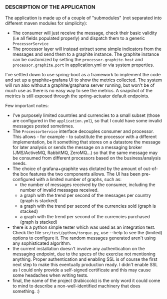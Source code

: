 ### DESCRIPTION OF THE APPLICATION

The application is made up of a couple of "submodules" (not separated into different maven modules for simplicity):
- The consumer will just receive the message, check their basic validity (i.e all fields populated properly) 
  and dispatch them to a generic `ProcessorService`
- The processor layer will instead extract some simple indicators from the messages and send them to a graphite instance.
  The graphite instance can be customized by setting the `processor.graphite.host` and `processor.graphite.port` in
  application.yml or via system properties.

I've settled down to use spring-boot as a framework to implement the code and set up a graphite+grafana UI to show the 
metrics collected.
The system will run also without a graphite/graphana server running, but won't be of much use as there is no easy way to 
see the metrics. A snapshot of the metrics is still exposed through the spring-actuator default endpoints.

Few important notes:
- I've purposely limited countries and currencies to a small subset (those are configured in the `application.yml`), so 
  that I could have some invalid messages posted sometimes.
- The `ProcessorService` interface decouples consumer and processor. This allows - for example - to substitute the 
  processor with a different implementation, be it something that stores on a datastore the message for later analysis
  or sends the message on a messaging broker (JMS/ActiveMQ, RabbitMQ, ZeroMQ...) so that the same message may be 
  consumed from different processors based on the business/analysis needs.
- The choice of grafana+graphite was dictated by the amount of out-of-the box features the two components allows. 
  The UI has been pre-configured with a limited number of graphs, such as:
  - the number of messages received by the consumer, including the number of invalid messages received.
  - a graph with the trend per second of the messages per country (graph is stacked)
  - a graph with the trend per second of the currencies sold (graph is stacked)
  - a graph with the trend per second of the currencies purchased (graph is stacked)
- there is a python simple tester which was used as an integration test. Check the file `src/test/python/torque.py`, 
  use --help to see the (limited) options to configure it. 
  The random messages generated aren't using any sophisticated algorithm.
- the current installation doesn't involve any authentication on the messaging endpoint, due to the specs of the exercise
  not mentioning anything. Proper authentication and enabling SSL is of course the first next step to make this eventually 
  production ready. I didn't enable SSL as I could only provide a self-signed certificate and this may cause some headaches 
  when writing tests.
- final, the name of the project (trabiccolo) is the only word it could come to mind to describe a non-well-identified 
  machinery that does something. :)
